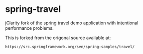 spring-travel
=============

jClarity fork of the spring travel demo application with intentional performance problems.

This is forked from the origonal source available at:

```
https://src.springframework.org/svn/spring-samples/travel/
```
